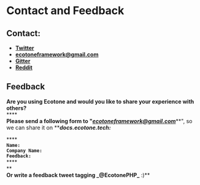 # Contact and Feedback

## **Contact:**

* [**Twitter**](https://twitter.com/EcotonePHP)
* **ecotoneframework@gmail.com**
* [**Gitter**](https://gitter.im/EcotonePHP/community)
* [**Reddit**](https://www.reddit.com/r/ecotone)

## **Feedback**

**Are you using Ecotone and would you like to share your experience with others?**\
****\
**Please send a following form to "**_**ecotoneframework@gmail.com**_**", so we can share it on **_**docs.ecotone.tech:**_

****\
**`Name:`**\
**`Company Name:`**\
**`Feedback:`**\
****\
****\
**Or write a feedback tweet tagging **_**@EcotonePHP**_** :)**&#x20;

